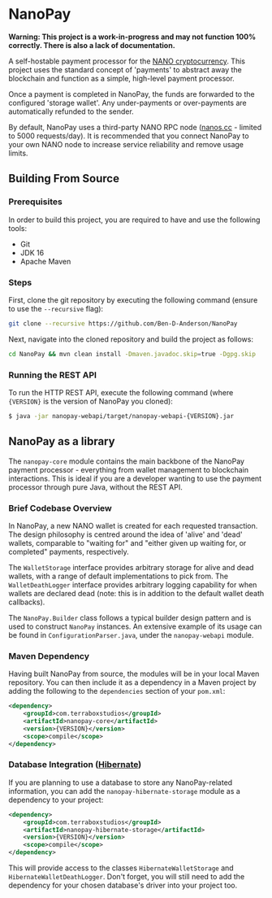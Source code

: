 # NanoPay

**Warning: This project is a work-in-progress and may not function 100% correctly. There is also a lack of documentation.**

A self-hostable payment processor for the [NANO cryptocurrency](https://www.nano.org). This project uses the standard
concept of 'payments' to abstract away the blockchain and function as a simple, high-level payment processor.

Once a payment is completed in NanoPay, the funds are forwarded to the configured 'storage wallet'. Any under-payments
or over-payments are automatically refunded to the sender.

By default, NanoPay uses a third-party NANO RPC node ([nanos.cc](https://api.nanos.cc/) - limited to 5000 requests/day). It
is recommended that you connect NanoPay to your own NANO node to increase service reliability and remove usage limits.

## Building From Source

### Prerequisites

In order to build this project, you are required to have and use the following tools:
- Git
- JDK 16
- Apache Maven

### Steps

First, clone the git repository by executing the following command (ensure to use the `--recursive` flag):
```bash
git clone --recursive https://github.com/Ben-D-Anderson/NanoPay
```
Next, navigate into the cloned repository and build the project as follows:
```bash
cd NanoPay && mvn clean install -Dmaven.javadoc.skip=true -Dgpg.skip
```

### Running the REST API

To run the HTTP REST API, execute the following command (where `{VERSION}` is the version of NanoPay you cloned):
```bash
$ java -jar nanopay-webapi/target/nanopay-webapi-{VERSION}.jar
```

## NanoPay as a library

The `nanopay-core` module contains the main backbone of the NanoPay payment processor - everything from wallet management
to blockchain interactions. This is ideal if you are a developer wanting to use the payment processor through pure Java,
without the REST API.

### Brief Codebase Overview

In NanoPay, a new NANO wallet is created for each requested transaction. The design philosophy is centred around the
idea of 'alive' and 'dead' wallets, comparable to "waiting for" and "either given up waiting for, or completed"
payments, respectively.

The `WalletStorage` interface provides arbitrary storage for alive and dead wallets, with a range of default
implementations to pick from. The `WalletDeathLogger` interface provides arbitrary logging capability for when wallets
are declared dead (note: this is in addition to the default wallet death callbacks).

The `NanoPay.Builder` class follows a typical builder design pattern and is used to construct `NanoPay` instances. An
extensive example of its usage can be found in `ConfigurationParser.java`, under the `nanopay-webapi` module.

### Maven Dependency

Having built NanoPay from source, the modules will be in your local Maven repository. You can then include it as a dependency
in a Maven project by adding the following to the `dependencies` section of your `pom.xml`:
```xml
<dependency>
    <groupId>com.terraboxstudios</groupId>
    <artifactId>nanopay-core</artifactId>
    <version>{VERSION}</version>
    <scope>compile</scope>
</dependency>
```

### Database Integration ([Hibernate](https://en.wikipedia.org/wiki/Hibernate_(framework)))

If you are planning to use a database to store any NanoPay-related information, you can add the `nanopay-hibernate-storage`
module as a dependency to your project:
```xml
<dependency>
    <groupId>com.terraboxstudios</groupId>
    <artifactId>nanopay-hibernate-storage</artifactId>
    <version>{VERSION}</version>
    <scope>compile</scope>
</dependency>
```
This will provide access to the classes `HibernateWalletStorage` and `HibernateWalletDeathLogger`. Don't forget, you
will still need to add the dependency for your chosen database's driver into your project too.
